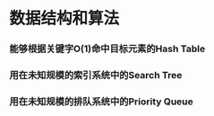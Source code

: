 # 数据结构和算法

### 能够根据关键字O(1)命中目标元素的Hash Table

### 用在未知规模的索引系统中的Search Tree

### 用在未知规模的排队系统中的Priority Queue

